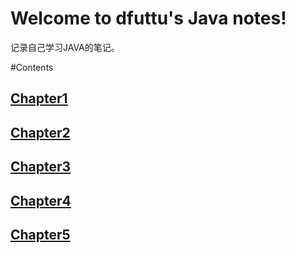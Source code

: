 Welcome to dfuttu's Java notes!
===================================

记录自己学习JAVA的笔记。


#Contents
## [Chapter1](./docs/source/chapter1.md)
## [Chapter2](./docs/source/chapter2.md)
## [Chapter3](./docs/source/chapter3.md)
## [Chapter4](./docs/source/chapter4.md)
## [Chapter5](./docs/source/chapter5.md)